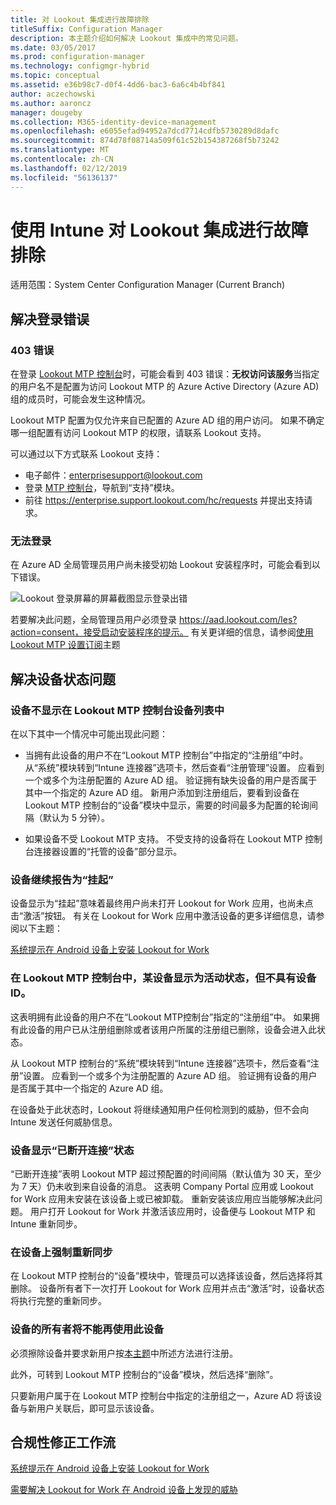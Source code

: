 ```yaml
---
title: 对 Lookout 集成进行故障排除
titleSuffix: Configuration Manager
description: 本主题介绍如何解决 Lookout 集成中的常见问题。
ms.date: 03/05/2017
ms.prod: configuration-manager
ms.technology: configmgr-hybrid
ms.topic: conceptual
ms.assetid: e36b98c7-d0f4-4dd6-bac3-6a6c4b4bf841
author: aczechowski
ms.author: aaroncz
manager: dougeby
ms.collection: M365-identity-device-management
ms.openlocfilehash: e6055efad94952a7dcd7714cdfb5730289d8dafc
ms.sourcegitcommit: 874d78f08714a509f61c52b154387268f5b73242
ms.translationtype: MT
ms.contentlocale: zh-CN
ms.lasthandoff: 02/12/2019
ms.locfileid: "56136137"
---
```

# <a name="troubleshoot-lookout-integration-with-intune"></a>使用 Intune 对 Lookout 集成进行故障排除

适用范围：System Center Configuration Manager (Current Branch)

## <a name="troubleshoot-login-errors"></a>解决登录错误
### <a name="403-errors"></a>403 错误
在登录 [Lookout MTP 控制台](https://aad.lookout.com)时，可能会看到 403 错误：**无权访问该服务**当指定的用户名不是配置为访问 Lookout MTP 的 Azure Active Directory (Azure AD) 组的成员时，可能会发生这种情况。

Lookout MTP 配置为仅允许来自已配置的 Azure AD 组的用户访问。 如果不确定哪一组配置有访问 Lookout MTP 的权限，请联系 Lookout 支持。

可以通过以下方式联系 Lookout 支持：

* 电子邮件：enterprisesupport@lookout.com
* 登录 [MTP 控制台](http://aad.lookout.com)，导航到“支持”模块。
* 前往 https://enterprise.support.lookout.com/hc/requests 并提出支持请求。

### <a name="unable-to-sign-in"></a>无法登录
在 Azure AD 全局管理员用户尚未接受初始 Lookout 安装程序时，可能会看到以下错误。

![Lookout 登录屏幕的屏幕截图显示登录出错](media/lookout-consent-not-accepted-error.png)

若要解决此问题，全局管理员用户必须登录 https://aad.lookout.com/les?action=consent，接受启动安装程序的提示。 有关更详细的信息，请参阅[使用 Lookout MTP 设置订阅](set-up-your-subscription-with-lookout.md)主题

## <a name="troubleshoot-device-status-issues"></a>解决设备状态问题

### <a name="device-not-showing-up-in-the-lookout-mtp-console-device-list"></a>设备不显示在 Lookout MTP 控制台设备列表中

在以下其中一个情况中可能出现此问题：
* 当拥有此设备的用户不在“Lookout MTP 控制台”中指定的“注册组”中时。  从“系统”模块转到“Intune 连接器”选项卡，然后查看“注册管理”设置。  应看到一个或多个为注册配置的 Azure AD 组。  验证拥有缺失设备的用户是否属于其中一个指定的 Azure AD 组。  新用户添加到注册组后，要看到设备在 Lookout MTP 控制台的“设备”模块中显示，需要的时间最多为配置的轮询间隔（默认为 5 分钟）。

* 如果设备不受 Lookout MTP 支持。  不受支持的设备将在 Lookout MTP 控制台连接器设置的“托管的设备”部分显示。

### <a name="device-continues-to-be-reported-as-pending"></a>设备继续报告为“挂起”

设备显示为“挂起”意味着最终用户尚未打开 Lookout for Work 应用，也尚未点击“激活”按钮。 有关在 Lookout for Work 应用中激活设备的更多详细信息，请参阅以下主题：

[系统提示在 Android 设备上安装 Lookout for Work](http://docs.microsoft.com/intune/enduser/you-are-prompted-to-install-lookout-for-work-android)

### <a name="in-the-lookout-mtp-console-a-device-is-showing-as-active-but-does-not-have-a-device-id"></a>在 Lookout MTP 控制台中，某设备显示为活动状态，但不具有设备 ID。
这表明拥有此设备的用户不在“Lookout MTP控制台”指定的“注册组”中。   如果拥有此设备的用户已从注册组删除或者该用户所属的注册组已删除，设备会进入此状态。

从 Lookout MTP 控制台的“系统”模块转到“Intune 连接器”选项卡，然后查看“注册”设置。  应看到一个或多个为注册配置的 Azure AD 组。  验证拥有设备的用户是否属于其中一个指定的 Azure AD 组。

在设备处于此状态时，Lookout 将继续通知用户任何检测到的威胁，但不会向 Intune 发送任何威胁信息。

### <a name="device-shows-disconnected-state"></a>设备显示“已断开连接”状态

“已断开连接”表明 Lookout MTP 超过预配置的时间间隔（默认值为 30 天，至少为 7 天）仍未收到来自设备的消息。 这表明 Company Portal 应用或 Lookout for Work 应用未安装在该设备上或已被卸载。 重新安装该应用应当能够解决此问题。 用户打开 Lookout for Work 并激活该应用时，设备便与 Lookout MTP 和 Intune 重新同步。

### <a name="forcing-a-resync-on-the-device"></a>在设备上强制重新同步
在 Lookout MTP 控制台的“设备”模块中，管理员可以选择该设备，然后选择将其删除。   设备所有者下一次打开 Lookout for Work 应用并点击“激活”时，设备状态将执行完整的重新同步。

### <a name="the-owner-of-the-device-is-no-longer-using-this-device"></a>设备的所有者将不能再使用此设备
必须擦除设备并要求新用户按[本主题](https://docs.microsoft.com/sccm/mdm/deploy-use/wipe-lock-reset-devices#full-wipe)中所述方法进行注册。


此外，可转到 Lookout MTP 控制台的“设备”模块，然后选择“删除”。

只要新用户属于在 Lookout MTP 控制台中指定的注册组之一，Azure AD 将该设备与新用户关联后，即可显示该设备。

## <a name="compliance-remediation-workflows"></a>合规性修正工作流
[系统提示在 Android 设备上安装 Lookout for Work]( http://docs.microsoft.com/intune/enduser/you-are-prompted-to-install-lookout-for-work-android)

[需要解决 Lookout for Work 在 Android 设备上发现的威胁](http://docs.microsoft.com/intune/enduser/you-need-to-resolve-a-threat-found-by-lookout-for-work-android)

